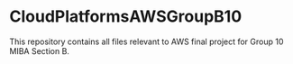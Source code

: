# CloudPlatformsAWSGroupB10
This repository contains all files relevant to AWS final project for Group 10 MIBA Section B.
